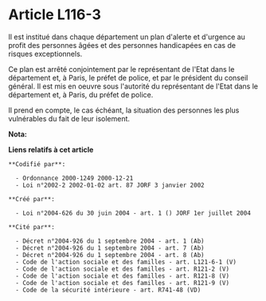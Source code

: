 # Article L116-3

Il est institué dans chaque département un plan d'alerte et d'urgence au profit des personnes âgées et des personnes
handicapées en cas de risques exceptionnels.

Ce plan est arrêté conjointement par le représentant de l'Etat dans le département et, à Paris, le préfet de police, et par
le président du conseil général. Il est mis en oeuvre sous l'autorité du représentant de l'Etat dans le département et, à
Paris, du préfet de police.

Il prend en compte, le cas échéant, la situation des personnes les plus vulnérables du fait de leur isolement.

**Nota:**



**Liens relatifs à cet article**

	**Codifié par**:

	  - Ordonnance 2000-1249 2000-12-21
	  - Loi n°2002-2 2002-01-02 art. 87 JORF 3 janvier 2002

	**Créé par**:

	  - Loi n°2004-626 du 30 juin 2004 - art. 1 () JORF 1er juillet 2004

	**Cité par**:

	  - Décret n°2004-926 du 1 septembre 2004 - art. 1 (Ab)
	  - Décret n°2004-926 du 1 septembre 2004 - art. 7 (Ab)
	  - Décret n°2004-926 du 1 septembre 2004 - art. 8 (Ab)
	  - Code de l'action sociale et des familles - art. L121-6-1 (V)
	  - Code de l'action sociale et des familles - art. R121-2 (V)
	  - Code de l'action sociale et des familles - art. R121-8 (V)
	  - Code de l'action sociale et des familles - art. R121-9 (V)
	  - Code de la sécurité intérieure - art. R741-48 (VD)
